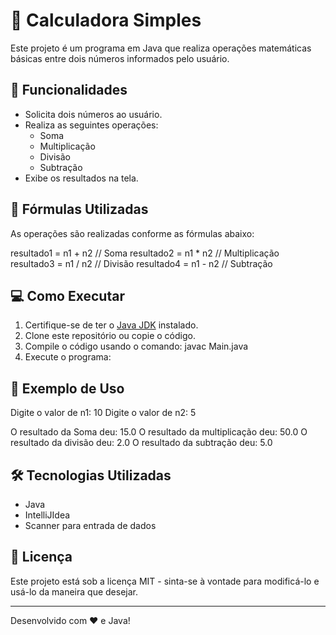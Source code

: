 # 🧮 Calculadora Simples

Este projeto é um programa em Java que realiza operações matemáticas básicas entre dois números informados pelo usuário.

## 🚀 Funcionalidades

- Solicita dois números ao usuário.
- Realiza as seguintes operações:
  - Soma
  - Multiplicação
  - Divisão
  - Subtração
- Exibe os resultados na tela.

## 📜 Fórmulas Utilizadas

As operações são realizadas conforme as fórmulas abaixo:

resultado1 = n1 + n2 // Soma 
resultado2 = n1 * n2 // Multiplicação 
resultado3 = n1 / n2 // Divisão 
resultado4 = n1 - n2 // Subtração


## 💻 Como Executar

1. Certifique-se de ter o [Java JDK](https://www.oracle.com/java/technologies/javase-downloads.html) instalado.
2. Clone este repositório ou copie o código.
3. Compile o código usando o comando:
javac Main.java
4. Execute o programa:


## 📌 Exemplo de Uso
Digite o valor de n1: 10 Digite o valor de n2: 5

O resultado da Soma deu: 15.0 O resultado da multiplicação deu: 50.0 O resultado da divisão deu: 2.0 O resultado da subtração deu: 5.0


## 🛠 Tecnologias Utilizadas

- Java
- IntelliJIdea
- Scanner para entrada de dados

## 📄 Licença

Este projeto está sob a licença MIT - sinta-se à vontade para modificá-lo e usá-lo da maneira que desejar.

---
Desenvolvido com ❤️ e Java!


